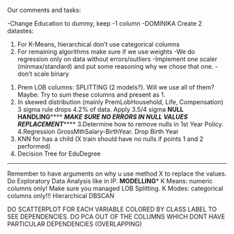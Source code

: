 Our comments and tasks:

-Change Education to dummy, keep -1 column -DOMINIKA
Create 2 datastes:
1) For K-Means, hierarchical don’t use categorical columns
2) For remaining algorithms make sure if we use weights
-We do regression only on data without errors/outliers
-Implement one scaler (minmax/standard) and put some reasoning why we chose that one. 
-don’t scale binary

1. Prem LOB columns: SPLITTING (2 models?). Will we use all of them? Maybe: Try to sum these columns and present as 1.
2. In skewed distribution (mainly PremLobHousehold, Life, Compensation) 3 sigma rule drops 4.2% of data. Apply 3.5/4 sigma
********************************************NULL HANDLING************************************************
                    *******MAKE SURE NO ERRORS IN NULL VALUES REPLACEMENT***********
3.Determine how to remove nulls in 1st Year Policy.
4.Regression GrossMthSalary-BirthYear. Drop Birth Year
5. KNN for has a child (X train should have no nulls if points 1 and 2 performed)
6. Decision Tree for EduDegree 
***************************************************************************************************************************************
Remember to have arguments on why u use method X to replace the values. 
Do Exploratory Data Analysis like in IP.
****************************************************************MODELLING*****************************************************************
K Means: numeric columns only! Make sure you managed LOB Splitting.
K Modes: categorical columns only!!!
Hierarchical
DBSCAN

DO SCATTERPLOT FOR EACH VARIABLE COLORED BY CLASS LABEL TO SEE DEPENDENCIES.
DO PCA OUT OF THE COLUMNS WHICH DONT HAVE PARTICULAR DEPENDENCIES (OVERLAPPING)
